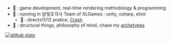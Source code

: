 
<!--
**suhyeokkim/suhyeokkim** is a ✨ _special_ ✨ repository because its `README.md` (this file) appears on your GitHub profile.

Here are some ideas to get you started:

- 🔭 I’m currently working on ...
- 🌱 I’m currently learning ...
- 👯 I’m looking to collaborate on ...
- 🤔 I’m looking for help with ...
- 💬 Ask me about ...
- 📫 How to reach me: ...
- 😄 Pronouns: ...
- ⚡ Fun fact: ...
-->

- 🌱 : game development, real-time rendering methodology & programming
- 🏃 : running in 달빛조각사 Team of XLGames : unity, csharp, elixir	
    - 🌴 : directx11/12 pratice, [Crash](https://github.com/orgs/KG-Crash/teams/kg)
- 🎯 : structural things, philosophy of mind, chase my [archetypes](https://en.wikipedia.org/wiki/Jungian_archetypes)

[![github stats](https://github-readme-stats.vercel.app/api?username=suhyeokkim)](https://github.com/suhyeokkim/github-readme-stats)
